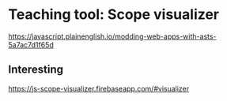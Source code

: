# Teaching tool: Scope visualizer




https://javascript.plainenglish.io/modding-web-apps-with-asts-5a7ac7d1f65d


## Interesting
https://js-scope-visualizer.firebaseapp.com/#visualizer
